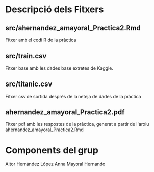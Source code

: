 # Descripció dels Fitxers

## src/ahernandez_amayoral_Practica2.Rmd
Fitxer amb el codi R de la pràctica

## src/train.csv
Fitxer base amb les dades base extretes de Kaggle.

## src/titanic.csv
Fitxer csv de sortida després de la neteja de dades de la pràctica

## ahernandez_amayoral_Practica2.pdf
Fitxer pdf amb les respostes de la pràctica, generat a partir de l'arxiu ahernandez_amayoral_Practica2.Rmd

# Components del grup
Aitor Hernández López
Anna Mayoral Hernando

